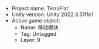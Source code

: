 <!-- UNITY CODE ASSIST INSTRUCTIONS START -->
- Project name: TerraFlat
- Unity version: Unity 2022.3.51f1c1
- Active game object:
  - Name: 移动模块
  - Tag: Untagged
  - Layer: 9
<!-- UNITY CODE ASSIST INSTRUCTIONS END -->